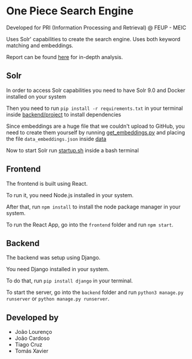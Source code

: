# One Piece Search Engine

Developed for PRI (Information Processing and Retrieval) @ FEUP - MEIC

Uses Solr' capabilities to create the search engine. Uses both keyword matching and embeddings.

Report can be found [here](/report/One_Piece_Search_Engine.pdf) for in-depth analysis.

## Solr

In order to access Solr capabilities you need to have Solr 9.0 and Docker installed on your system

Then you need to run `pip install -r requirements.txt` in your terminal inside [backend/project](/backend/project) to install dependencies

Since embeddings are a huge file that we couldn't upload to GitHub, you need to create them yourself by running [get_embeddings.py](/backend/project/src/scripts/get_embeddings.py) and placing the file ``data_embeddings.json`` inside [data](/backend/project/data/)

Now to start Solr run [startup.sh](backend/project/src/startup.sh) inside a bash terminal

## Frontend

The frontend is built using React.

To run it, you need Node.js installed in your system.

After that, run `npm install` to install the node package manager in your system.

To run the React App, go into the `frontend` folder and run `npm start`.

## Backend

The backend was setup using Django.

You need Django installed in your system.

To do that, run `pip install django` in your terminal.

To start the server, go into the `backend` folder and run `python3 manage.py runserver` or `python manage.py runserver`.

## Developed by

- João Lourenço
- João Cardoso
- Tiago Cruz
- Tomás Xavier
